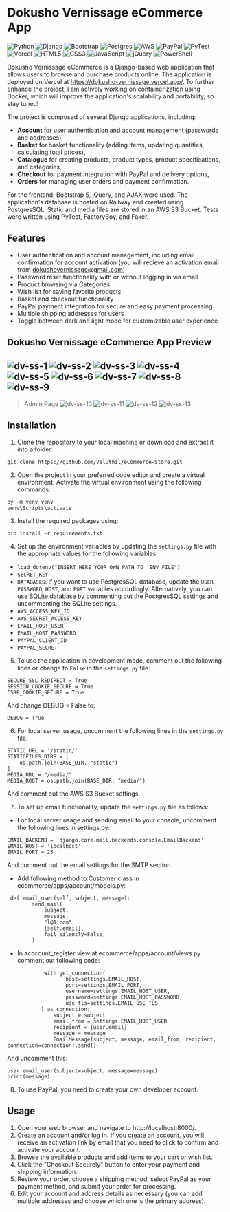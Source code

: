 # Dokusho Vernissage eCommerce App
 ![Python](https://img.shields.io/badge/python-3670A0?style=for-the-badge&logo=python&logoColor=ffdd54)
 ![Django](https://img.shields.io/badge/django-%23092E20.svg?style=for-the-badge&logo=django&logoColor=white)
 ![Bootstrap](https://img.shields.io/badge/bootstrap-%23563D7C.svg?style=for-the-badge&logo=bootstrap&logoColor=white)
 ![Postgres](https://img.shields.io/badge/postgres-%23316192.svg?style=for-the-badge&logo=postgresql&logoColor=white)
 ![AWS](https://img.shields.io/badge/AWS-%23FF9900.svg?style=for-the-badge&logo=amazon-aws&logoColor=white)
 ![PayPal](https://img.shields.io/badge/PayPal-00457C?style=for-the-badge&logo=paypal&logoColor=white)
 ![PyTest](https://img.shields.io/badge/Pytest-003A9B?style=for-the-badge&logo=pytest&logoColor=white)
 ![Vercel](https://img.shields.io/badge/vercel-%23000000.svg?style=for-the-badge&logo=vercel&logoColor=white)
 ![HTML5](https://img.shields.io/badge/html5-%23E34F26.svg?style=for-the-badge&logo=html5&logoColor=white)
 ![CSS3](https://img.shields.io/badge/css3-%231572B6.svg?style=for-the-badge&logo=css3&logoColor=white)
 ![JavaScript](https://img.shields.io/badge/javascript-%23323330.svg?style=for-the-badge&logo=javascript&logoColor=%23F7DF1E)
 ![jQuery](https://img.shields.io/badge/jquery-%230769AD.svg?style=for-the-badge&logo=jquery&logoColor=white)
 ![PowerShell](https://img.shields.io/badge/PowerShell-%235391FE.svg?style=for-the-badge&logo=powershell&logoColor=white)

Dokusho Vernissage eCommerce is a Django-based web application that allows users to browse and purchase products online. The application is deployed on Vercel at https://dokusho-vernissage.vercel.app/. To further enhance the project, I am actively working on containerization using Docker, which will improve the application's scalability and portability, so stay tuned! 

The project is composed of several Django applications, including:
- **Account** for user authentication and account management (passwords and addresses), 
- **Basket** for basket functionality (adding items, updating quantities, calculating total prices), 
- **Catalogue** for creating products, product types, product specifications, and categories, 
- **Checkout** for payment integration with PayPal and delivery options, 
- **Orders** for managing user orders and payment confirmation.

For the frontend, Bootstrap 5, jQuery, and AJAX were used. The application's database is hosted on Railway and created using PostgresSQL. Static and media files are stored in an AWS S3 Bucket. Tests were written using PyTest, FactoryBoy, and Faker.

## Features
- User authentication and account management, including email confirmation for account activation (you will recieve an activation email from dokushovernissage@gmail.com)
- Password reset functionality with or without logging in via email
- Product browsing via Categories
- Wish list for saving favorite products
- Basket and checkout functionality
- PayPal payment integration for secure and easy payment processing
- Multiple shipping addresses for users
- Toggle between dark and light mode for customizable user experience

## Dokusho Vernissage eCommerce App Preview

![dv-ss-1](https://user-images.githubusercontent.com/108438343/236901510-dde96cfd-4528-42e1-8315-7597a5dd37af.png)
![dv-ss-2](https://user-images.githubusercontent.com/108438343/236901542-975e175e-de3c-4a01-83aa-dd4b4ece4233.png)
![dv-ss-3](https://user-images.githubusercontent.com/108438343/236901641-5f69d267-2515-4b89-8ace-5ddd0f663839.png)
![dv-ss-4](https://user-images.githubusercontent.com/108438343/236901659-f516155b-74cb-4e95-979f-1379f96241dd.png)
![dv-ss-5](https://user-images.githubusercontent.com/108438343/236901678-732299a9-e94a-4a5b-8024-13dc5325e4ff.png)
![dv-ss-6](https://user-images.githubusercontent.com/108438343/236901693-f8a1e5f6-fcaa-444e-b4ba-00f3ed0573c4.png)
![dv-ss-7](https://user-images.githubusercontent.com/108438343/236901717-9cba09e6-0ed3-4bd4-ade5-93ba3d486f7e.png)
![dv-ss-8](https://user-images.githubusercontent.com/108438343/236901759-0ef87555-2eaa-4ed9-912d-6c5550e0259c.png)
![dv-ss-9](https://user-images.githubusercontent.com/108438343/236901780-27c1492d-3b00-4cb1-948a-1e8730a43edb.png)
----
> Admin Page
![dv-ss-10](https://user-images.githubusercontent.com/108438343/236928457-e978e9b6-5488-4dfd-85bc-55468ae26a4f.png)
![dv-ss-11](https://user-images.githubusercontent.com/108438343/236928472-a57ebe37-94c6-4391-a6d3-2401db187f6d.png)
![dv-ss-12](https://user-images.githubusercontent.com/108438343/236928495-9be241e9-c0f1-40d2-be47-823eb1b92cab.png)
![dv-ss-13](https://user-images.githubusercontent.com/108438343/236928512-bfa373b7-f7f8-42d5-b89f-5b6eeb697819.png)


## Installation

1. Clone the repository to your local machine or download and extract it into a folder:
```
git clone https://github.com/Veluthil/eCommerce-Store.git
```
2. Open the project in your preferred code editor and create a virtual environment. Activate the virtual environment using the following commands:
```
py -m venv venv
venv\Scripts\activate
```
3. Install the required packages using: 
```
pip install -r requirements.txt
```

4. Set up the environment variables by updating the `settings.py` file with the appropriate values for the following variables:
- `load_dotenv("INSERT HERE YOUR OWN PATH TO .ENV FILE")`
- `SECRET_KEY`
- `DATABASES`: If you want to use PostgresSQL database, update the `USER`, `PASSWORD`, `HOST`, and `PORT` variables accordingly. Alternatively, you can use SQLite database by commenting out the PostgresSQL settings and uncommenting the SQLite settings.
- `AWS_ACCESS_KEY_ID`
- `AWS_SECRET_ACCESS_KEY`
- `EMAIL_HOST_USER`
- `EMAIL_HOST_PASSWORD`
- `PAYPAL_CLIENT_ID`
- `PAYPAL_SECRET`

5. To use the application in development mode, comment out the following lines or change to `False` in the `settings.py` file:
```
SECURE_SSL_REDIRECT = True
SESSION_COOKIE_SECURE = True
CSRF_COOKIE_SECURE = True
```
And change DEBUG = False to:
```
DEBUG = True
```

6. For local server usage, uncomment the following lines in the `settings.py` file:
```
STATIC_URL = '/static/'
STATICFILES_DIRS = [
    os.path.join(BASE_DIR, "static")
]
MEDIA_URL = "/media/"
MEDIA_ROOT = os.path.join(BASE_DIR, "media/")
```
And comment out the AWS S3 Bucket settings.

7. To set up email functionality, update the `settings.py` file as follows:
- For local server usage and sending email to your console, uncomment the following lines in settings.py:
```
EMAIL_BACKEND = 'django.core.mail.backends.console.EmailBackend'
EMAIL_HOST = 'localhost'
EMAIL_PORT = 25
```
And comment out the email settings for the SMTP section.
- Add following method to Customer class in ecommerce/apps/account/models.py:
```
 def email_user(self, subject, message):
        send_mail(
            subject,
            message,
            "l@1.com",
            [self.email],
            fail_silently=False,
        )
 ```
 - In acccount_register view at ecommerce/apps/account/views.py comment out following code:
 ```
             with get_connection(
                    host=settings.EMAIL_HOST,
                    port=settings.EMAIL_PORT,
                    username=settings.EMAIL_HOST_USER,
                    password=settings.EMAIL_HOST_PASSWORD,
                    use_tls=settings.EMAIL_USE_TLS
            ) as connection:
                subject = subject
                email_from = settings.EMAIL_HOST_USER
                recipient = [user.email]
                message = message
                EmailMessage(subject, message, email_from, recipient, connection=connection).send()
```
And uncomment this:
```
user.email_user(subject=subject, message=message)
print(message)
```            

8. To use PayPal, you need to create your own developer account.

## Usage

1. Open your web browser and navigate to http://localhost:8000/.
2. Create an account and/or log in. If you create an account, you will receive an activation link by email that you need to click to confirm and activate your account.
3. Browse the available products and add items to your cart or wish list.
4. Click the "Checkout Securely" button to enter your payment and shipping information.
5. Review your order, choose a shipping method, select PayPal as your payment method, and submit your order for processing.
6. Edit your account and address details as necessary (you can add multiple addresses and choose which one is the primary address).
